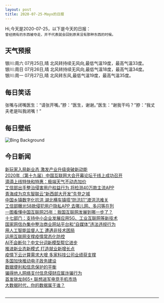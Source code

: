 ```yaml
---
layout: post
title: 2020-07-25-Mayx的日报
---
```


Hi,今天是2020-07-25，以下是今天的日报：<br><small>
曾经拥有的东西被夺走，并不代表就会回到原来没有那种东西的时候。</small><!--more-->
## 天气预报
银川:周六 07月25日,晴 北风转持续无风向,最低气温19度，最高气温33度。<br>银川:周日 07月26日,晴 北风转持续无风向,最低气温18度，最高气温34度。<br>银川:周一 07月27日,晴 北风转东风,最低气温19度，最高气温35度。
## 每日笑话
张嘴与闭嘴医生：“请张开嘴。”脖：“医生，谢谢。”医生：“谢我干吗？”脖：“我丈夫老是叫我闭嘴！”
## 每日壁纸
![Bing Background](https://cn.bing.com/th?id=OHR.KapamaCousins_EN-US1071916004_1920x1080.jpg&rf=LaDigue_1920x1080.jpg&pid=hp "Elephants at Kapama Private Game Reserve in South Africa (© Simon Eeman/Getty Images)")
## 今日新闻

[新玩家入局新业态 激发产业升级突破新动能](http://it.people.com.cn/n1/2020/0724/c1009-31797153.html)   
[2020年（第十九届）中国互联网大会开幕论坛于线上成功召开](http://it.people.com.cn/n1/2020/0724/c1009-31797258.html)   
[滴滴上线特快和特惠：极端天气不动态加价](http://it.people.com.cn/n1/2020/0724/c1009-31797261.html)   
[工信部出手整治侵害用户权益行为 将检测40万款主流APP](http://it.people.com.cn/n1/2020/0724/c1009-31797257.html)   
[青海成为京东智联云“新西部大开发”先登之城](http://it.people.com.cn/n1/2020/0724/c1009-31797237.html)   
[中国乡镇数字化抗洪 湖北横车镇搭“防汛钉”渡洪汛难关](http://it.people.com.cn/n1/2020/0724/c1009-31797242.html)   
[工信部曝光58款侵犯用户隐私APP 去哪儿网、多闪等在列](http://it.people.com.cn/n1/2020/0724/c1009-31797145.html)   
[一图看懂中国互联网25年：我国互联网发展到哪一步了？](http://it.people.com.cn/n1/2020/0723/c1009-31795585.html)   
[十七部门：支持中小企业发展应用5G、工业互联网等新技术](http://it.people.com.cn/n1/2020/0724/c1009-31796909.html)   
[国家网信办集中整治商业网站平台和“自媒体”违法违规行为](http://it.people.com.cn/n1/2020/0724/c1009-31796055.html)   
[用人工智能监督人工 遭遇非技术困局](http://it.people.com.cn/n1/2020/0724/c1009-31796042.html)   
[运用互联网支撑疫情常态化防控](http://it.people.com.cn/n1/2020/0724/c1009-31796056.html)   
[AI不会断句？中文分词新模型帮它进步](http://it.people.com.cn/n1/2020/0724/c1009-31796041.html)   
[推进新业态新模式 打造就业新增长点](http://it.people.com.cn/n1/2020/0724/c1009-31796264.html)   
[疫情下云计算需求大增 多家科技公司业绩获支撑](http://it.people.com.cn/n1/2020/0724/c1009-31796268.html)   
[多国加快推动电子政务建设](http://it.people.com.cn/n1/2020/0724/c1009-31796277.html)   
[数据便利和信息保护的平衡](http://it.people.com.cn/n1/2020/0724/c1009-31796278.html)   
[骗得他人网络支付信息侵财应属诈骗行为](http://it.people.com.cn/n1/2020/0724/c1009-31796094.html)   
[首发骁龙865+ 联想进军电竞手机市场](http://it.people.com.cn/n1/2020/0724/c1009-31796145.html)   
[大数据时代，你的数据属于谁？](http://it.people.com.cn/n1/2020/0724/c1009-31796168.html)   
<br />

***

<small></small>
